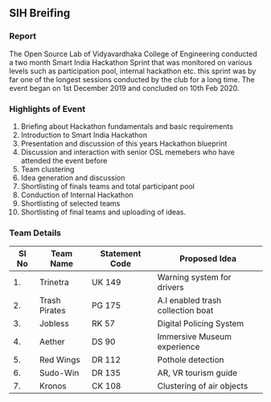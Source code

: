 ## SIH Breifing 

### Report

The Open Source Lab of Vidyavardhaka College of Engineering conducted a two month Smart India Hackathon Sprint that was monitored on various levels such as participation pool, internal hackathon etc. this sprint was by far one of the longest sessions conducted by the club for a long time. The event began on 1st December 2019 and concluded on 10th Feb 2020.

### Highlights of Event
1. Briefing about Hackathon fundamentals and basic requirements 
2. Introduction to Smart India Hackathon 
3. Presentation and discussion of this years Hackathon blueprint 
4. Discussion and interaction with senior OSL memebers who have attended the event before
5. Team clustering
6. Idea generation and discussion
7. Shortlisting of finals teams and total participant pool
8. Conduction of Internal Hackathon
9. Shortlisting of selected teams
10. Shortlisting of final teams and uploading of ideas.

### Team Details

| Sl No | Team Name | Statement Code | Proposed Idea |
|--|--|--|--|
|1. | Trinetra | UK 149 |Warning system for drivers|
|2.|Trash Pirates | PG 175 |A.I enabled trash collection boat |
|3. |Jobless |RK 57 |Digital Policing System |
|4.|Aether|DS 90|Immersive Museum experience |
|5.|Red Wings|DR 112|Pothole detection|
|6.|Sudo-Win|DR 135|AR, VR tourism guide|
|7.|Kronos|CK 108|Clustering of air objects|
